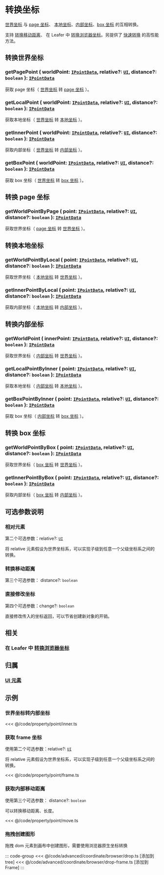 # 转换坐标

[世界坐标](/guide/advanced/coordinate.md#world-世界坐标系) 与 [page 坐标](/guide/advanced/coordinate.md#page-场景坐标系)、
[本地坐标](/guide/advanced/coordinate.md#local-本地坐标系)、[内部坐标](/guide/advanced/coordinate.md#inner-内部坐标系)、[box 坐标](/guide/advanced/coordinate.md#box-坐标系) 的互相转换。

支持 [转换移动距离](#转换移动距离)、 在 Leafer 中 [转换浏览器坐标](/reference/display/Leafer.md#getworldpointbyclient-clientpoint-iclientpointdata-update-boolean-ipointdata)。另提供了 [快速转换](./high.md) 的高性能方法。

## 转换世界坐标

### getPagePoint ( worldPoint: [`IPointData`](/reference/interface/math/Math.md#ipointdata), relative?: [`UI`](/reference/display/UI.md), distance?: `boolean` ): [`IPointData`](/reference/interface/math/Math.md#ipointdata)

获取 page 坐标（ [世界坐标](/guide/advanced/coordinate.md#world-世界坐标系) 转 [page 坐标](/guide/advanced/coordinate.md#page-场景坐标系) ）。

### getLocalPoint ( worldPoint: [`IPointData`](/reference/interface/math/Math.md#ipointdata), relative?: [`UI`](/reference/display/UI.md), distance?: `boolean` ): [`IPointData`](/reference/interface/math/Math.md#ipointdata)

获取本地坐标（ [世界坐标](/guide/advanced/coordinate.md#world-世界坐标系) 转 [本地坐标](/guide/advanced/coordinate.md#local-本地坐标系) ）。

### getInnerPoint ( worldPoint: [`IPointData`](/reference/interface/math/Math.md#ipointdata), relative?: [`UI`](/reference/display/UI.md), distance?: `boolean` ): [`IPointData`](/reference/interface/math/Math.md#ipointdata)

获取内部坐标（ [世界坐标](/guide/advanced/coordinate.md#world-世界坐标系) 转 [内部坐标](/guide/advanced/coordinate.md#inner-内部坐标系) ）。

### getBoxPoint ( worldPoint: [`IPointData`](/reference/interface/math/Math.md#ipointdata), relative?: [`UI`](/reference/display/UI.md), distance?: `boolean` ): [`IPointData`](/reference/interface/math/Math.md#ipointdata)

获取 box 坐标（ [世界坐标](/guide/advanced/coordinate.md#world-世界坐标系) 转 [box 坐标](/guide/advanced/coordinate.md#box-坐标系) ）。

## 转换 page 坐标

### getWorldPointByPage ( point: [`IPointData`](/reference/interface/math/Math.md#ipointdata), relative?: [`UI`](/reference/display/UI.md), distance?: `boolean` ): [`IPointData`](/reference/interface/math/Math.md#ipointdata)

获取世界坐标（ [page 坐标](/guide/advanced/coordinate.md#page-场景坐标系) 转 [世界坐标](/guide/advanced/coordinate.md#world-世界坐标系) ）。

## 转换本地坐标

### getWorldPointByLocal ( point: [`IPointData`](/reference/interface/math/Math.md#ipointdata), relative?: [`UI`](/reference/display/UI.md), distance?: `boolean` ): [`IPointData`](/reference/interface/math/Math.md#ipointdata)

获取世界坐标（ [本地坐标](/guide/advanced/coordinate.md#local-本地坐标系) 转 [世界坐标](/guide/advanced/coordinate.md#world-世界坐标系) ）。

### getInnerPointByLocal ( point: [`IPointData`](/reference/interface/math/Math.md#ipointdata), relative?: [`UI`](/reference/display/UI.md), distance?: `boolean` ): [`IPointData`](/reference/interface/math/Math.md#ipointdata)

获取内部坐标（ [本地坐标](/guide/advanced/coordinate.md#local-本地坐标系) 转 [内部坐标](/guide/advanced/coordinate.md#inner-内部坐标系) ）。

## 转换内部坐标

### getWorldPoint ( innerPoint: [`IPointData`](/reference/interface/math/Math.md#ipointdata), relative?: [`UI`](/reference/display/UI.md), distance?: `boolean` ): [`IPointData`](/reference/interface/math/Math.md#ipointdata)

获取世界坐标（ [内部坐标](/guide/advanced/coordinate.md#inner-内部坐标系) 转 [世界坐标](/guide/advanced/coordinate.md#world-世界坐标系) ）。

### getLocalPointByInner ( point: [`IPointData`](/reference/interface/math/Math.md#ipointdata), relative?: [`UI`](/reference/display/UI.md), distance?: `boolean` ): [`IPointData`](/reference/interface/math/Math.md#ipointdata)

获取本地坐标（ [内部坐标](/guide/advanced/coordinate.md#inner-内部坐标系) 转 [本地坐标](/guide/advanced/coordinate.md#local-本地坐标系) ）。

### getBoxPointByInner ( point: [`IPointData`](/reference/interface/math/Math.md#ipointdata), relative?: [`UI`](/reference/display/UI.md), distance?: `boolean` ): [`IPointData`](/reference/interface/math/Math.md#ipointdata)

获取 box 坐标（ [内部坐标](/guide/advanced/coordinate.md#inner-内部坐标系) 转 [box 坐标](/guide/advanced/coordinate.md#box-坐标系) ）。

## 转换 box 坐标

### getWorldPointByBox ( point: [`IPointData`](/reference/interface/math/Math.md#ipointdata), relative?: [`UI`](/reference/display/UI.md), distance?: `boolean` ): [`IPointData`](/reference/interface/math/Math.md#ipointdata)

获取世界坐标（ [box 坐标](/guide/advanced/coordinate.md#box-坐标系) 转 [世界坐标](/guide/advanced/coordinate.md#world-世界坐标系) ）。

### getInnerPointByBox ( point: [`IPointData`](/reference/interface/math/Math.md#ipointdata), relative?: [`UI`](/reference/display/UI.md), distance?: `boolean` ): [`IPointData`](/reference/interface/math/Math.md#ipointdata)

获取内部坐标（ [box 坐标](/guide/advanced/coordinate.md#box-坐标系) 转 [内部坐标](/guide/advanced/coordinate.md#inner-内部坐标系) ）。

## 可选参数说明

### 相对元素

第二个可选参数：relative?: [`UI`](/reference/display/UI.md)

将 relative 元素假设为世界坐标系，可以实现子级到任意一个父级坐标系之间的转换。

### 转换移动距离

第三个可选参数： distance?: `boolean`

### 直接修改坐标

第四个可选参数：change?: `boolean`

直接修改传入的坐标返回，可以节省创建新对象的开销。

## 相关

### 在 Leafer 中 [转换浏览器坐标](/reference/display/Leafer.md#getworldpointbyclient-clientpoint-iclientpointdata-update-boolean-ipointdata)

## 归属

### [UI 元素](/reference/display/UI.md)

## 示例

### 世界坐标转内部坐标

<<< @/code/property/point/inner.ts

### 获取 frame 坐标

使用第二个可选参数：relative?: [`UI`](/reference/display/UI.md)

将 relative 元素假设为世界坐标系，可以实现子级到任意一个父级坐标系之间的转换。

<<< @/code/property/point/frame.ts

### 获取内部移动距离

使用第三个可选参数： distance?: `boolean`

可以转换移动距离、长度。

<<< @/code/property/point/move.ts

### 拖拽创建图形

拖拽 dom 元素到画布中创建图形，需要使用浏览器原生坐标转换

::: code-group
<<< @/code/advanced/coordinate/browser/drop.ts [添加到 tree]
<<< @/code/advanced/coordinate/browser/drop-frame.ts [添加到 Frame]
:::
